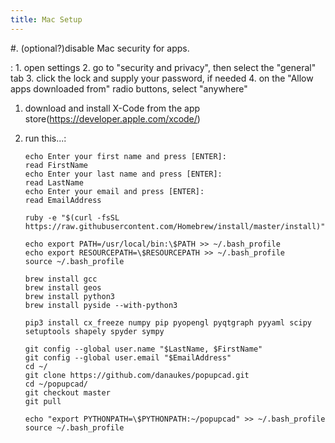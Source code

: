 ```yaml
---
title: Mac Setup
---
```


\#. (optional?)disable Mac security for apps.

:   1.  open settings
    2.  go to "security and privacy", then select the "general" tab
    3.  click the lock and supply your password, if needed
    4.  on the "Allow apps downloaded from" radio buttons, select
        "anywhere"

1.  download and install X-Code from the app
    store(<https://developer.apple.com/xcode/>)
2.  run this...:

        echo Enter your first name and press [ENTER]:
        read FirstName
        echo Enter your last name and press [ENTER]:
        read LastName
        echo Enter your email and press [ENTER]:
        read EmailAddress

        ruby -e "$(curl -fsSL https://raw.githubusercontent.com/Homebrew/install/master/install)"

        echo export PATH=/usr/local/bin:\$PATH >> ~/.bash_profile
        echo export RESOURCEPATH=\$RESOURCEPATH >> ~/.bash_profile
        source ~/.bash_profile

        brew install gcc
        brew install geos
        brew install python3
        brew install pyside --with-python3

        pip3 install cx_freeze numpy pip pyopengl pyqtgraph pyyaml scipy setuptools shapely spyder sympy

        git config --global user.name "$LastName, $FirstName"
        git config --global user.email "$EmailAddress"
        cd ~/
        git clone https://github.com/danaukes/popupcad.git
        cd ~/popupcad/
        git checkout master
        git pull

        echo "export PYTHONPATH=\$PYTHONPATH:~/popupcad" >> ~/.bash_profile
        source ~/.bash_profile
